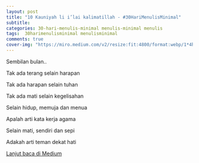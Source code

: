 ```yaml
---
layout: post
title: "10 Kauniyah li i’lai kalimatillah - #30HariMenulisMinimal"
subtitle:
categories: 30-hari-menulis-minimal menulis-minimal menulis
tags:  30harimenulisminimal menulisminimal
comments: true
cover-img: "https://miro.medium.com/v2/resize:fit:4800/format:webp/1*4h8hOBqm31Ew_zqfp5Jyqw.png"
---
```


Sembilan bulan..

Tak ada terang selain harapan

Tak ada harapan selain tuhan

Tak ada mati selain kegelisahan


Selain hidup, memuja dan menua

Apalah arti kata kerja agama

Selain mati, sendiri dan sepi

Adakah arti teman dekat hati

[Lanjut baca di Medium](https://link.medium.com/KDKFAxJBDyb)
